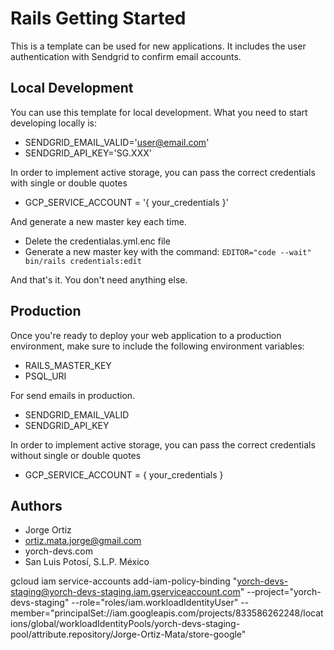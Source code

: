 # Rails Getting Started

This is a template can be used for new applications. It includes the user authentication with Sendgrid to confirm email accounts.

## Local Development

You can use this template for local development. What you need to start developing locally is:

- SENDGRID_EMAIL_VALID='user@email.com'
- SENDGRID_API_KEY='SG.XXX'

In order to implement active storage, you can pass the correct credentials with single or double quotes

- GCP_SERVICE_ACCOUNT = '{ your_credentials }'

And generate a new master key each time.

- Delete the credentialas.yml.enc file
- Generate a new master key with the command: `EDITOR="code --wait" bin/rails credentials:edit`

And that's it. You don't need anything else.

## Production

Once you're ready to deploy your web application to a production environment, make sure to include the following environment variables:

- RAILS_MASTER_KEY
- PSQL_URI

For send emails in production.

- SENDGRID_EMAIL_VALID
- SENDGRID_API_KEY

In order to implement active storage, you can pass the correct credentials without single or double quotes

- GCP_SERVICE_ACCOUNT = { your_credentials }

## Authors

- Jorge Ortiz
- ortiz.mata.jorge@gmail.com
- yorch-devs.com
- San Luis Potosí, S.L.P. México


gcloud iam service-accounts add-iam-policy-binding "yorch-devs-staging@yorch-devs-staging.iam.gserviceaccount.com" --project="yorch-devs-staging" --role="roles/iam.workloadIdentityUser" --member="principalSet://iam.googleapis.com/projects/833586262248/locations/global/workloadIdentityPools/yorch-devs-staging-pool/attribute.repository/Jorge-Ortiz-Mata/store-google"